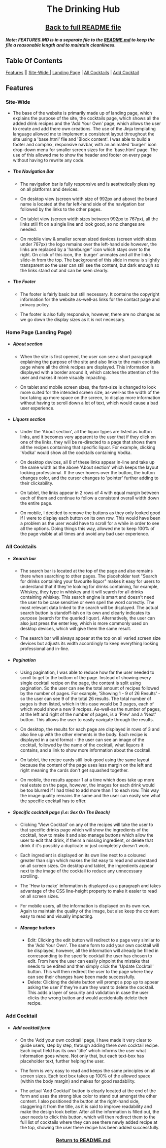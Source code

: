 <h1 align="center">The Drinking Hub</h1>

<h2 align="center"><a href="https://github.com/joenapper/drinking-hub/blob/master/README.md">Back to full README file</a></h2>

##### Note: FEATURES.MD is in a separate file to the [README.md](https://github.com/joenapper/drinking-hub/blob/master/README.md) to keep the file a reasonable length and to maintain cleanliness.

## Table Of Contents
[Features](#features) || [Site-Wide ](#site-wide ) | [Landing Page](#home-page-(landing-page)) | [All Cocktails](#all-cocktails) | [Add Cocktail](#add-cocktail)

## Features

### Site-Wide 
- The base of the website is primarily made up of landing page, which explains the purpose of the site, the cocktails page, which shows all the added drink recipes and the 'Add Your Own' page, which allows the user to create and add there own creations. The use of the Jinja templating language allowed me to implement a consistent layout throughout the site using a 'base.html' file and 'Block content'. I was able to build a footer and complex, responsive navbar, with an animated 'burger' icon drop-down menu for smaller screen sizes for the 'base.html' page. The use of this allowed me to show the header and footer on every page without having to rewrite any code.   

- ##### The Navigation Bar
    - The navigation bar is fully responsive and is aesthetically pleasing on all platforms and devices. 
    
    - On desktop view (screen width size of 992px and above) the brand name is located at the far left-hand side of the navigation bar followed by the links to the other pages.

    - On tablet view (screen width sizes between 992px to 767px), all the links still fit on a single line and look good, so no changes are needed.

    - On mobile view & smaller screen sized devices (screen width sizes under 767px) the logo remains over the left-hand side however, the links are replaced by a 'hamburger' icon which stays over to the right. On click of this icon, the 'burger' animates and all the links slide-in from the top. The background of this slide in menu is slightly transparent so the user can still see the content, but dark enough so the links stand out and can be seen clearly. 

- ##### The Footer
    - The footer is fairly basic but still necessary. It contains the copyright information for the website as-well-as links for the contact page and privacy policy.

    - The footer is also fully responsive, however, there are no changes as we go down the display sizes as it is not necessary.

### Home Page (Landing Page)
- ##### About section
    - When the site is first opened, the user can see a short paragraph explaining the purpose of the site and also links to the main cocktails page where all the drink recipes are displayed. This information is displayed with a border around it, which catches the attention of the user and makes it more visually impacting.

    - On tablet and mobile screen sizes, the font-size is changed to look more suited for the intended screen size, as-well-as the width of the box taking up more space on the screen, to display more information without having to scroll down a lot of text, which would cause a bad user experience.

- ##### Liquors section
    - Under the 'About section', all the liquor types are listed as button links, and it becomes very apparent to the user that if they click on one of the links, they will be re-directed to a page that shows them all the recipes containing that specific liquor. For example, clicking 'Vodka' would show all the cocktails containing Vodka.
    
    - On desktop devices, all 8 of these links appear in-line and take up the same width as the above 'About section' which keeps the layout looking professional. If the user hovers over the button, the button changes color, and the cursor changes to 'pointer' further adding to their clickability.

    - On tablet, the links appear in 2 rows of 4 with equal margin between each of them and continue to follow a consistent overall width down the entire page.

    - On mobile, I decided to remove the buttons as they only looked good if I were to display each button on its own row. This would have been a problem as the user would have to scroll for a while in order to see all the options. Doing things this way, allowed me to keep 100% of the page visible at all times and avoid any bad user experience. 

### All Cocktails
- ##### Search bar
    - The search bar is located at the top of the page and also remains there when searching to other pages. The placeholder text "Search for drinks containing your favourite liquor" makes it easy for users to understand that if they're looking for drinks containing, for example, Whiskey, they type in whiskey and it will search for all drinks containing whiskey. This search engine is smart and doesn't need the user to be case sensitive or even spell the word correctly. The most relevant data linked to the search will be displayed. The actual search button is standoff-ish on its own and clearly indicates its purpose (search for the queried liquor). Alternatively, the user can also just press the enter key, which is more commonly used on desktop devices, which will give them the same result.  

    - The search bar will always appear at the top on all varied screen size devices but adjusts its width accordingly to keep everything looking professional and in-line.

- ##### Pagination
    - Using pagination, I was able to reduce how far the user needed to scroll to get to the bottom of the page. Instead of showing every single cocktail recipe on the page, the content is split using pagination. So the user can see the total amount of recipes followed by the number of pages. For example, 'Showing 1 - 9 of 26 Results' - so the user can see 9 of the total 26 results. The total number of pages is then listed, which in this case would be 3 pages, each of which would show a new 9 recipes. As-well-as the number of pages, at the left and right of the number of pages, is a 'Prev' and a 'Next' button. This allows the user to easily navigate through the results. 

    - On desktop, the results for each page are displayed in rows of 3 and also line up with the other elements in the body. Each recipe is displayed in a card format - the user can see an image of the cocktail, followed by the name of the cocktail, what liquors it contains, and a link to show more information about the cocktail.

    - On tablet, the recipe cards still look good using the same layout because the content of the page uses less margin on the left and right meaning the cards don't get squashed together.

    - On mobile, the results appear 1 at a time which does take up more real estate on the page, however, the images for each drink would be too blurred if I had tried to add more than 1 to each row. This way the image quality remains the same and the user can easily see what the specific cocktail has to offer.

- ##### Specific cocktail page (i.e: Sex On The Beach)
    - Clicking 'View Cocktail' on any of the recipes will take the user to that specific drinks page which will show the ingredients of the cocktail, how to make it and also manage buttons which allow the user to edit that drink, if theirs a missing ingredient, or delete that drink if it's possibly a duplicate or just completely doesn't work.

    - Each ingredient is displayed on its own line next to a coloured greater than sign which makes the list easy to read and understand on all screen sizes. On desktop and tablet, the ingredients appear next to the image of the cocktail to reduce any unnecessary scrolling.

    - The 'How to make' information is displayed as a paragraph and takes advantage of the CSS line-height property to make it easier to read on all screen sizes. 

    - For mobile users, all the information is displayed on its own row. Again to maintain the quality of the image, but also keep the content easy to read and visually impacting.

    - ##### Manage buttons
        - Edit: Clicking the edit button will redirect to a page very similar to the 'Add Your Own'. The same form to add your own cocktail will be displayed, however, all the information will already be filled in corresponding to the specific cocktail the user has chosen to edit. From here the user can easily pinpoint the mistake that needs to be edited and then simply click the 'Update Cocktail' button. This will then redirect the user to the page where they can see their changes have been made successfully.
        - Delete: Clicking the delete button will prompt a pop up to appear asking the user if they're sure they want to delete the cocktail. This adds a layer of security and validation in case the user clicks the wrong button and would accidentally delete their recipe.

### Add Cocktail
- ##### Add cocktail form
    - On the 'Add your own cocktail' page, I have made it very clear to guide users, step by step, through adding there own cocktail recipe. Each input field has its own 'title' which informs the user what information goes where. Not only that, but each text-box has placeholder text, further helping the user. 

    - The form is very easy to read and keeps the same principles on all screen sizes. Each text box takes up 100% of the allowed space (within the body margin) and makes for good readability.

    - The actual 'Add Cocktail' button is clearly located at the end of the form and uses the strong blue color to stand out amongst the other content. I also positioned the button at the right-hand side, staggering it from the title, as it is said to improve readability and make the design look better. After all the information is filled out, the user needs to click this button, which will then redirect them to the full list of cocktails where they can see there newly added recipe at the top, showing the user there recipe has been added successfully.

<h3 align="center"><a href="https://github.com/joenapper/drinking-hub/blob/master/README.md">Return to README.md</a></h3>